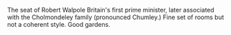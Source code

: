The seat of Robert Walpole Britain's first prime minister, later associated with the Cholmondeley family (pronounced Chumley.) Fine set of rooms but not a coherent style. Good gardens.
